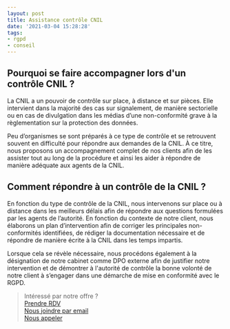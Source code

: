 ```yaml
---
layout: post
title: Assistance contrôle CNIL
date: '2021-03-04 15:28:28'
tags:
- rgpd
- conseil
---
```


## Pourquoi se faire accompagner lors d'un contrôle CNIL ?

La CNIL a un pouvoir de contrôle sur place, à distance et sur pièces. Elle intervient dans la majorité des cas sur signalement, de manière sectorielle ou en cas de divulgation dans les médias d’une non-conformité grave à la règlementation sur la protection des données.

Peu d’organismes se sont préparés à ce type de contrôle et se retrouvent souvent en difficulté pour répondre aux demandes de la CNIL. À ce titre, nous proposons un accompagnement complet de nos clients afin de les assister tout au long de la procédure et ainsi les aider à répondre de manière adéquate aux agents de la CNIL.

## Comment répondre à un contrôle de la CNIL ?

En fonction du type de contrôle de la CNIL, nous intervenons sur place ou à distance dans les meilleurs délais afin de répondre aux questions formulées par les agents de l’autorité. En fonction du contexte de notre client, nous élaborons un plan d’intervention afin de corriger les principales non-conformités identifiées, de rédiger la documentation nécessaire et de répondre de manière écrite à la CNIL dans les temps impartis.

Lorsque cela se révèle nécessaire, nous procédons également à la désignation de notre cabinet comme DPO externe afin de justifier notre intervention et de démontrer à l'autorité de contrôle la bonne volonté de notre client à s’engager dans une démarche de mise en conformité avec le RGPD.

> Intéressé par notre offre ?   
> [Prendre RDV](https://calendly.com/indatable)  
> [Nous joindre par email](mailto:bonjour@indatable.com)  
> [Nous appeler](tel:+33650002972)

